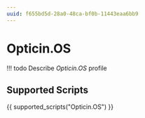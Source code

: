 ```yaml
---
uuid: f655bd5d-28a0-48ca-bf0b-11443eaa6bb9
---
```



# Opticin.OS


<!-- prettier-ignore -->
!!! todo
    Describe *Opticin.OS* profile

## Supported Scripts

{{ supported_scripts("Opticin.OS") }}
